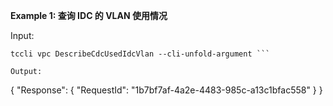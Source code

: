 **Example 1: 查询 IDC 的 VLAN 使用情况**



Input: 

```
tccli vpc DescribeCdcUsedIdcVlan --cli-unfold-argument ```

Output: 
```
{
    "Response": {
        "RequestId": "1b7bf7af-4a2e-4483-985c-a13c1bfac558"
    }
}
```

